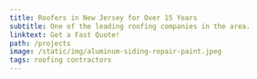 ```yaml
---
title: Roofers in New Jersey for Over 15 Years
subtitle: One of the leading roofing companies in the area.
linktext: Get a Fast Quote!
path: /projects
image: /static/img/aluminum-siding-repair-paint.jpeg
tags: roofing contractors
---
```

